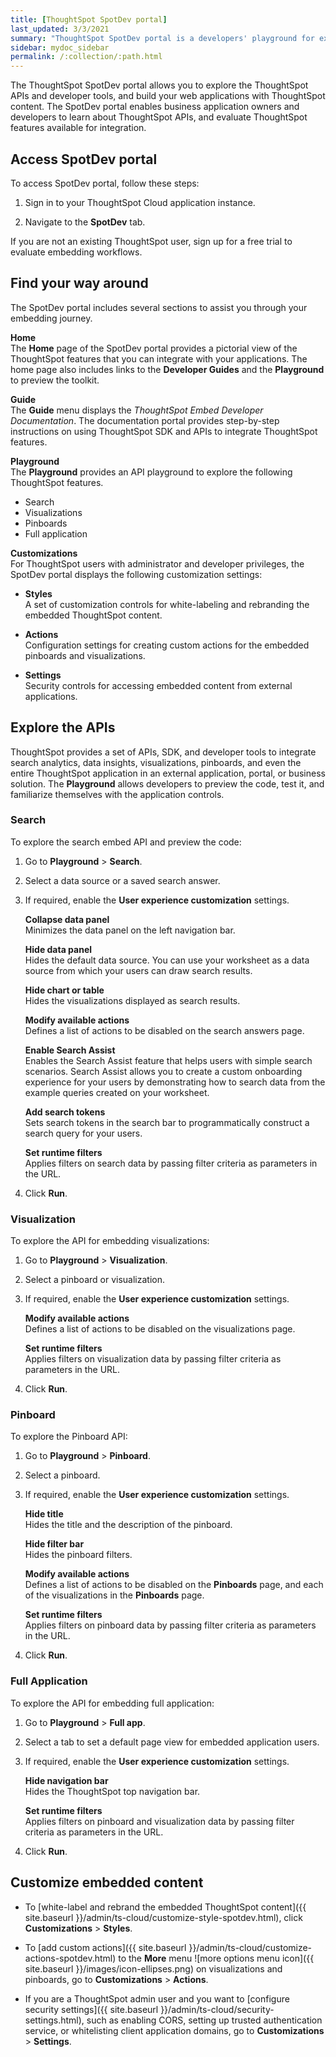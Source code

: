 ```yaml
---
title: [ThoughtSpot SpotDev portal]
last_updated: 3/3/2021
summary: "ThoughtSpot SpotDev portal is a developers' playground for exploring APIs, building sample content, and viewing developer documentation."
sidebar: mydoc_sidebar
permalink: /:collection/:path.html
---
```

The ThoughtSpot SpotDev portal allows you to explore the ThoughtSpot APIs and developer tools, and build your web applications with ThoughtSpot content.
The SpotDev portal enables business application owners and developers to learn about ThoughtSpot APIs, and evaluate ThoughtSpot features available for integration.

## Access SpotDev portal

To access SpotDev portal, follow these steps:

1.  Sign in to your ThoughtSpot Cloud application instance.

2.  Navigate to the **SpotDev** tab.

If you are not an existing ThoughtSpot user, sign up for a free trial to evaluate embedding workflows.

## Find your way around

The SpotDev portal includes several sections to assist you through your embedding journey.

**Home**    
The **Home** page of the SpotDev portal provides a pictorial view of the ThoughtSpot features that you can integrate with your applications.
The home page also includes links to the **Developer Guides** and the **Playground** to preview the toolkit.

**Guide**  
The **Guide** menu displays the *ThoughtSpot Embed Developer Documentation*. The documentation portal provides step-by-step instructions on using ThoughtSpot SDK and APIs to integrate ThoughtSpot features.

**Playground**  
The **Playground** provides an API playground to explore the following ThoughtSpot features.

-   Search
-   Visualizations
-   Pinboards
-   Full application

**Customizations**  
For ThoughtSpot users with administrator and developer privileges, the SpotDev portal displays the following customization settings:

-   **Styles**  
    A set of customization controls for white-labeling and rebranding the embedded ThoughtSpot content.

-   **Actions**  
    Configuration settings for creating custom actions for the embedded pinboards and visualizations.

-   **Settings**  
    Security controls for accessing embedded content from external applications.

## Explore the APIs

ThoughtSpot provides a set of APIs, SDK, and developer tools to integrate search analytics, data insights, visualizations, pinboards, and even the entire ThoughtSpot application in an external application, portal, or business solution.
The **Playground** allows developers to preview the code, test it, and familiarize themselves with the application controls.

### Search

To explore the search embed API and preview the code:

1.  Go to **Playground** &gt; **Search**.

2.  Select a data source or a saved search answer.

3.  If required, enable the **User experience customization** settings.

    **Collapse data panel**  
    Minimizes the data panel on the left navigation bar.

    **Hide data panel**  
    Hides the default data source. You can use your worksheet as a data source from which your users can draw search results.

    **Hide chart or table**  
    Hides the visualizations displayed as search results.

    **Modify available actions**  
    Defines a list of actions to be disabled on the search answers page.

    **Enable Search Assist**  
    Enables the Search Assist feature that helps users with simple search scenarios. Search Assist allows you to create a custom onboarding experience for your users by demonstrating how to search data from the example queries created on your worksheet.

    **Add search tokens**  
    Sets search tokens in the search bar to programmatically construct a search query for your users.

    **Set runtime filters**  
    Applies filters on search data by passing filter criteria as parameters in the URL.

4.  Click **Run**.

### Visualization

To explore the API for embedding visualizations:

1.  Go to **Playground** > **Visualization**.

2.  Select a pinboard or visualization.

3.  If required, enable the **User experience customization** settings.

    **Modify available actions**  
    Defines a list of actions to be disabled on the visualizations page.

    **Set runtime filters**  
    Applies filters on visualization data by passing filter criteria as parameters in the URL.

4.  Click **Run**.

### Pinboard

To explore the Pinboard API:

1.  Go to **Playground** &gt; **Pinboard**.

2.  Select a pinboard.

3.  If required, enable the **User experience customization** settings.

    **Hide title**  
    Hides the title and the description of the pinboard.

    **Hide filter bar**  
    Hides the pinboard filters.

    **Modify available actions**  
    Defines a list of actions to be disabled on the **Pinboards** page, and each of the visualizations in the **Pinboards** page.

    **Set runtime filters**  
    Applies filters on pinboard data by passing filter criteria as parameters in the URL.

4.  Click **Run**.

### Full Application

To explore the API for embedding full application:

1.  Go to **Playground** > **Full app**.

2.  Select a tab to set a default page view for embedded application users.

3.  If required, enable the **User experience customization** settings.

    **Hide navigation bar**  
    Hides the ThoughtSpot top navigation bar.

    **Set runtime filters**  
    Applies filters on pinboard and visualization data by passing filter criteria as parameters in the URL.

4.  Click **Run**.

## Customize embedded content

-   To [white-label and rebrand the embedded ThoughtSpot content]({{ site.baseurl }}/admin/ts-cloud/customize-style-spotdev.html), click **Customizations** > **Styles**.

-   To [add custom actions]({{ site.baseurl }}/admin/ts-cloud/customize-actions-spotdev.html) to the **More** menu ![more options menu icon]({{ site.baseurl }}/images/icon-ellipses.png) on visualizations and pinboards, go to **Customizations** > **Actions**.

-   If you are a ThoughtSpot admin user and you want to [configure security settings]({{ site.baseurl }}/admin/ts-cloud/security-settings.html), such as enabling CORS, setting up trusted authentication service, or whitelisting client application domains, go to **Customizations** > **Settings**.
